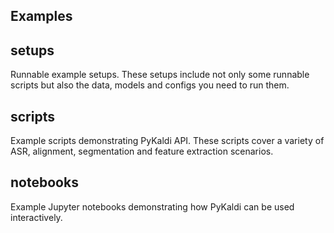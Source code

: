 Examples
--------

## setups

Runnable example setups. These setups include not only some runnable scripts but
also the data, models and configs you need to run them.

## scripts

Example scripts demonstrating PyKaldi API. These scripts cover a variety of
ASR, alignment, segmentation and feature extraction scenarios.

## notebooks

Example Jupyter notebooks demonstrating how PyKaldi can be used interactively.
